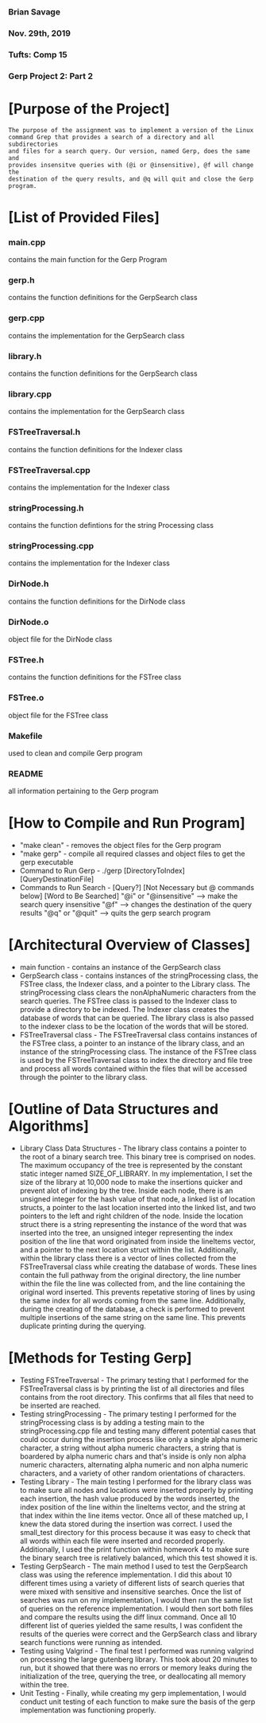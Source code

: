 ### Brian Savage
### Nov. 29th, 2019
### Tufts: Comp 15
### Gerp Project 2: Part 2


# [Purpose of the Project]
``` 
The purpose of the assignment was to implement a version of the Linux 
command Grep that provides a search of a directory and all subdirectories
and files for a search query. Our version, named Gerp, does the same and 
provides insensitve queries with (@i or @insensitive), @f will change the
destination of the query results, and @q will quit and close the Gerp
program.
``` 

# [List of Provided Files]
### main.cpp 
contains the main function for the Gerp Program
### gerp.h
contains the function definitions for the GerpSearch class
### gerp.cpp
contains the implementation for the GerpSearch class
### library.h
contains the function definitions for the GerpSearch class
### library.cpp
contains the implementation for the GerpSearch class
### FSTreeTraversal.h
contains the function definitions for the Indexer class
### FSTreeTraversal.cpp
contains the implementation for the Indexer class
### stringProcessing.h
contains the function defintions for the string Processing class
### stringProcessing.cpp
contains the implementation for the Indexer class
### DirNode.h
contains the function definitions for the DirNode class
### DirNode.o
object file for the DirNode class
### FSTree.h
contains the function definitions for the FSTree class
### FSTree.o
object file for the FSTree class
### Makefile
used to clean and compile Gerp program
### README
all information pertaining to the Gerp program

# [How to Compile and Run Program]
   - "make clean" - removes the object files for the Gerp program
   - "make gerp" - compile all required classes and object files to get the 
     	   	   gerp executable
   - Command to Run Gerp - 
     ./gerp [DirectoryToIndex] [QueryDestinationFile]
   - Commands to Run Search - 
     [Query?] [Not Necessary but @ commands below] [Word to Be Searched]
     "@i" or "@insensitive" --> make the search query insensitive
     "@f" --> changes the destination of the query results
     "@q" or "@quit" --> quits the gerp search program

# [Architectural Overview of Classes]
   - main function - contains an instance of the GerpSearch class
   - GerpSearch class - contains instances of the stringProcessing class, the
     		      	FSTree class, the Indexer class, and a pointer to the
			Library class. The stringProcessing class clears the
			nonAlphaNumeric characters from the search queries. The
			FSTree class is passed to the Indexer class to provide
			a directory to be indexed. The Indexer class creates 
			the database of words that can be queried. The library
			class is also passed to the indexer class to be the 
			location of the words that will be stored.
   - FSTreeTraversal class - The FSTreeTraversal class contains instances of
     		     	     the FSTree class, a pointer to an instance of the 
			     library class, and an instance of the 
			     stringProcessing class. The instance of the 
			     FSTree class is used by the FSTreeTraversal class
			     to index the directory and file tree and process
			     all words contained within the files that will be
			     accessed through the pointer to the library 
			     class. 

# [Outline of Data Structures and Algorithms]
   - Library Class Data Structures -
     The library class contains a pointer to the root of a binary search tree.
     This binary tree is comprised on nodes. The maximum occupancy of the tree
     is represented by the constant static integer named SIZE_OF_LIBRARY. In
     my implementation, I set the size of the library at 10,000 node to make
     the insertions quicker and prevent alot of indexing by the tree. Inside 
     each node, there is an unsigned integer for the hash value of that node,
     a linked list of location structs, a pointer to the last location inserted
     into the linked list, and two pointers to the left and right children of
     the node. Inside the location struct there is a string representing the
     instance of the word that was inserted into the tree, an unsigned integer
     representing the index position of the line that word originated from
     inside the lineItems vector, and a pointer to the next location struct 
     within the list. Additionally, within the library class there is a vector
     of lines collected from the FSTreeTraversal class while creating the 
     database of words. These lines contain the full pathway from the original
     directory, the line number within the file the line was collected from, 
     and the line containing the original word inserted. This prevents
     repetative storing of lines by using the same index for all words coming
     from the same line. Additionally, during the creating of the database, 
     a check is performed to prevent multiple insertions of the same string
     on the same line. This prevents duplicate printing during the querying.
# [Methods for Testing Gerp]   
   - Testing FSTreeTraversal -
     The primary testing that I performed for the FSTreeTraversal class is by
     printing the list of all directories and files contains from the root
     directory. This confirms that all files that need to be inserted are 
     reached.
   - Testing stringProcessing -
     The primary testing I performed for the stringProcessing class is by 
     adding a testing main to the stringProcessing.cpp file and testing many
     different potential cases that could occur during the insertion process
     like only a single alpha numeric character, a string without alpha 
     numeric characters, a string that is boardered by alpha numeric chars and
     that's inside is only non alpha numeric characters, alternating alpha
     numeric and non alpha numeric characters, and a variety of other random
     orientations of characters. 
   - Testing Library - 
     The main testing I performed for the library class was to make sure all
     nodes and locations were inserted properly by printing each insertion,
     the hash value produced by the words inserted, the index position of
     the line within the lineItems vector, and the string at that index within
     the line items vector. Once all of these matched up, I knew the
     data stored during the insertion was correct. I used the small_test
     directory for this process because it was easy to check that all words
     within each file were inserted and recorded properly. Additionally, I used
     the print function within homework 4 to make sure the binary search tree
     is relatively balanced, which this test showed it is.
   - Testing GerpSearch - 
     The main method I used to test the GerpSearch class was using the
     reference implementation. I did this about 10 different times using a
     variety of different lists of search queries that were mixed with 
     sensitive and insensitive searches. Once the list of searches was run on
     my implementation, I would then run the same list of queries on the 
     reference implementation. I would then sort both files and compare the
     results using the diff linux command. Once all 10 different list of 
     queries yielded the same results, I was confident the results of the 
     queries were correct and the GerpSearch class and library search functions
     were running as intended.
   - Testing using Valgrind - 
     The final test I performed was running valgrind on processing the large
     gutenberg library. This took about 20 minutes to run, but it showed that
     there was no errors or memory leaks during the initialization of the tree,
     querying the tree, or deallocating all memory within the tree. 
   - Unit Testing -
     Finally, while creating my gerp implementation, I would conduct unit 
     testing of each function to make sure the basis of the gerp 
     implementation was functioning properly. 
